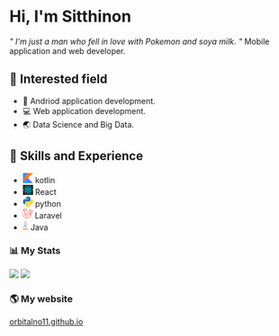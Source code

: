 # Hi, I'm Sitthinon
*" I'm just a man who fell in love with Pokemon and soya milk. "*
Mobile application and web developer.
## 🎯 Interested field
* 📱 Andriod application development.
* 💻 Web application development.
* 🌏 Data Science and Big Data.
## 🔧 Skills and Experience
* <img src="https://github.com/orbitalno11/orbitalno11/blob/master/img/kotlin-1.svg"  height="18px"> kotlin
* <img src="https://github.com/orbitalno11/orbitalno11/blob/master/img/react-1.svg"  height="18px"> React
* <img src="https://github.com/orbitalno11/orbitalno11/blob/master/img/python-5.svg"  height="18px"> python
* <img src="https://github.com/orbitalno11/orbitalno11/blob/master/img/laravel-2.svg"  height="18px"> Laravel
* <img src="https://github.com/orbitalno11/orbitalno11/blob/master/img/java-4.svg"  height="18px"> Java
### 📊 My Stats
<code><img src="https://github-readme-stats.vercel.app/api?username=orbitalno11&show_icons=true&theme=graywhite"></code>
<code><img src="https://github-readme-stats.vercel.app/api/top-langs/?username=orbitalno11&hide=HTML,css">
</code>
### 🌎 My website
[orbitalno11.github.io](https://orbitalno11.github.io/)

